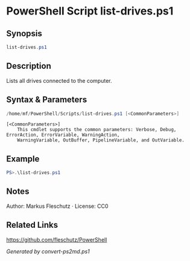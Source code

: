 # PowerShell Script list-drives.ps1

## Synopsis
```powershell
list-drives.ps1
```

## Description
Lists all drives connected to the computer.

## Syntax & Parameters
```powershell
/home/mf/PowerShell/Scripts/list-drives.ps1 [<CommonParameters>]
```

```
[<CommonParameters>]
    This cmdlet supports the common parameters: Verbose, Debug, ErrorAction, ErrorVariable, WarningAction, 
    WarningVariable, OutBuffer, PipelineVariable, and OutVariable.
```

## Example
```powershell
PS>.\list-drives.ps1
```


## Notes
Author: Markus Fleschutz · License: CC0

## Related Links
https://github.com/fleschutz/PowerShell

*Generated by convert-ps2md.ps1*
